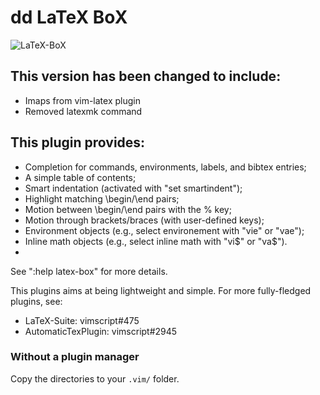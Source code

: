 # dd LaTeX BoX
![LaTeX-BoX](https://raw.github.com/LaTeX-Box-Team/LaTeX-Box/master/doc/LaTeX-BoX.png)

## This version has been changed to include:
- Imaps from vim-latex plugin
- Removed latexmk command

## This plugin provides:
- Completion for commands, environments, labels, and bibtex entries;
- A simple table of contents;
- Smart indentation (activated with "set smartindent");
- Highlight matching \begin/\end pairs;
- Motion between \begin/\end pairs with the % key;
- Motion through brackets/braces (with user-defined keys);
- Environment objects (e.g., select environement with "vie" or "vae");
- Inline math objects (e.g., select inline math with "vi$" or "va$").
-
See ":help latex-box" for more details.

This plugins aims at being lightweight and simple. For more fully-fledged plugins, see:

- LaTeX-Suite: vimscript#475
- AutomaticTexPlugin: vimscript#2945

### Without a plugin manager

Copy the directories to your `.vim/` folder.

